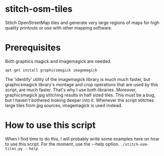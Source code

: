 # stitch-osm-tiles
Stitch OpenStreetMap tiles and generate very large regions of maps for high quality printouts or use with other mapping software.


# Prerequisites

Both graphics magick and imagemagick are needed.

`apt-get install graphicsmagick imagemagick`

The 'identify' utility of the imagemagick library is much much faster, but graphicsmagick library's montage and crop operations that are used by this script, are much faster. That's why I use both libraries. Moreover, graphicsmagick jpg stitching results in half sized tiles. This must be a bug, but I haven't bothered looking deeper into it. Whenever the script stitches large tiles from jpg sources, imagemagick is used instead.

# How to use this script
When I find time to do this, I will probably write some examples here on how to use this script. For the moment, use the --help option.
`./stitch-osm-tiles.py --help`
